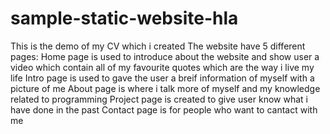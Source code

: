 # sample-static-website-hla
This is the demo of my CV which i created
The website have 5 different pages: 
Home page is used to introduce about the website and show user a video which contain all of my favourite quotes which are the way i live my life
Intro page is used to gave the user a breif information of myself with a picture of me
About page is where i talk more of myself and my knowledge related to programming 
Project page is created to give user know what i have done in the past
Contact page is for people who want to cantact with me
